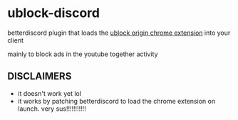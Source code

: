 # ublock-discord

betterdiscord plugin that loads the [ublock origin chrome extension](https://chrome.google.com/webstore/detail/ublock-origin/cjpalhdlnbpafiamejdnhcphjbkeiagm) into your client

mainly to block ads in the youtube together activity

## DISCLAIMERS

-   it doesn't work yet lol
-   it works by patching betterdiscord to load the chrome extension on launch. very sus!!!!!!!!!!!
